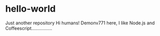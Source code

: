 # hello-world 
Just another  repository
Hi humans!
Demonv771 here, I like Node.js and Coffeescript................
